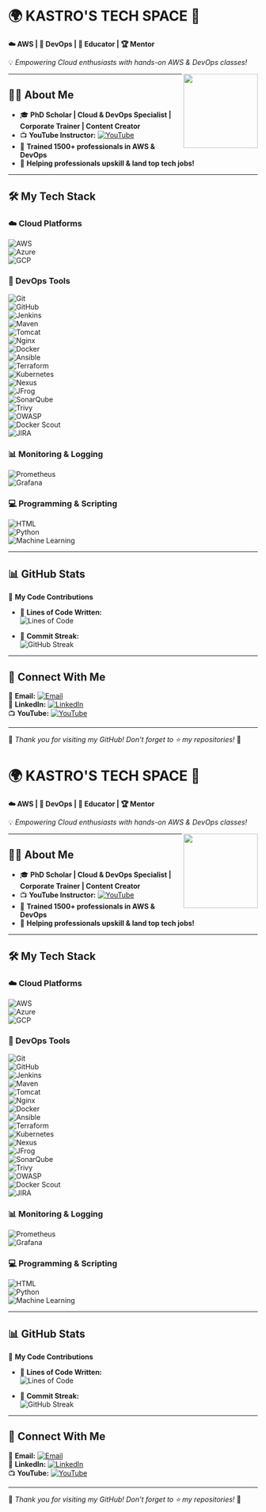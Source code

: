 # 🌍 KASTRO'S TECH SPACE 🚀  
**☁️ AWS | 🔧 DevOps | 🎥 Educator | 🏆 Mentor**  

💡 *Empowering Cloud enthusiasts with hands-on AWS & DevOps classes!*  

<img src="https://media.licdn.com/dms/image/v2/D5603AQHJB_lF1d9OSw/profile-displayphoto-shrink_800_800/profile-displayphoto-shrink_800_800/0/1718971147172?e=1747267200&v=beta&t=L6h8BKPXRbbMoB99LcotWilLrK4llQ-y6wd6q9ZAHnQ" width="150" height="150" align="right" />

---

## 👨‍🎓 About Me  
- 🎓 **PhD Scholar | Cloud & DevOps Specialist | Corporate Trainer | Content Creator**  
- 📺 **YouTube Instructor:** [![YouTube](https://img.shields.io/badge/-Learn%20With%20KASTRO-FF0000?style=flat-square&logo=youtube&logoColor=white)](https://www.youtube.com/@LearnWithKASTRO)  
- 🚀 **Trained 1500+ professionals in AWS & DevOps**  
- 🌟 **Helping professionals upskill & land top tech jobs!**  

---

## 🛠️ My Tech Stack  

### ☁️ Cloud Platforms  
![AWS](https://img.shields.io/badge/AWS-232F3E?style=for-the-badge&logo=amazonaws&logoColor=white)  
![Azure](https://img.shields.io/badge/Azure-0078D4?style=for-the-badge&logo=microsoftazure&logoColor=white)  
![GCP](https://img.shields.io/badge/GCP-4285F4?style=for-the-badge&logo=googlecloud&logoColor=white)  

### 🔧 DevOps Tools  
![Git](https://img.shields.io/badge/Git-F05032?style=for-the-badge&logo=git&logoColor=white)  
![GitHub](https://img.shields.io/badge/GitHub-181717?style=for-the-badge&logo=github&logoColor=white)  
![Jenkins](https://img.shields.io/badge/Jenkins-D24939?style=for-the-badge&logo=jenkins&logoColor=white)  
![Maven](https://img.shields.io/badge/Maven-C71A36?style=for-the-badge&logo=apachemaven&logoColor=white)  
![Tomcat](https://img.shields.io/badge/Tomcat-F8DC75?style=for-the-badge&logo=apachetomcat&logoColor=black)  
![Nginx](https://img.shields.io/badge/Nginx-009639?style=for-the-badge&logo=nginx&logoColor=white)  
![Docker](https://img.shields.io/badge/Docker-2496ED?style=for-the-badge&logo=docker&logoColor=white)  
![Ansible](https://img.shields.io/badge/Ansible-EE0000?style=for-the-badge&logo=ansible&logoColor=white)  
![Terraform](https://img.shields.io/badge/Terraform-623CE4?style=for-the-badge&logo=terraform&logoColor=white)  
![Kubernetes](https://img.shields.io/badge/Kubernetes-326CE5?style=for-the-badge&logo=kubernetes&logoColor=white)  
![Nexus](https://img.shields.io/badge/Nexus-1D1D1D?style=for-the-badge&logo=sonatype&logoColor=white)  
![JFrog](https://img.shields.io/badge/JFrog-41BF47?style=for-the-badge&logo=jfrog&logoColor=white)  
![SonarQube](https://img.shields.io/badge/SonarQube-4E9BCD?style=for-the-badge&logo=sonarqube&logoColor=white)  
![Trivy](https://img.shields.io/badge/Trivy-FF4081?style=for-the-badge&logo=aqua&logoColor=white)  
![OWASP](https://img.shields.io/badge/OWASP-000000?style=for-the-badge&logo=owasp&logoColor=white)  
![Docker Scout](https://img.shields.io/badge/Docker%20Scout-2496ED?style=for-the-badge&logo=docker&logoColor=white)  
![JIRA](https://img.shields.io/badge/JIRA-0052CC?style=for-the-badge&logo=jira&logoColor=white)  

### 📊 Monitoring & Logging  
![Prometheus](https://img.shields.io/badge/Prometheus-E6522C?style=for-the-badge&logo=prometheus&logoColor=white)  
![Grafana](https://img.shields.io/badge/Grafana-F46800?style=for-the-badge&logo=grafana&logoColor=white)  

### 💻 Programming & Scripting  
![HTML](https://img.shields.io/badge/HTML-E34F26?style=for-the-badge&logo=html5&logoColor=white)  
![Python](https://img.shields.io/badge/Python-3776AB?style=for-the-badge&logo=python&logoColor=white)  
![Machine Learning](https://img.shields.io/badge/Machine%20Learning-0277BD?style=for-the-badge&logo=scikitlearn&logoColor=white)  

---

## 📊 GitHub Stats  

📌 **My Code Contributions**  
- 📝 **Lines of Code Written:**  
  ![Lines of Code](https://img.shields.io/badge/Total%20Lines%20of%20Code-1.5M%2B-blue?style=flat-square)  

- 📅 **Commit Streak:**  
  ![GitHub Streak](https://streak-stats.demolab.com?user=KastroVKiran&theme=radical)  

---

## 🔗 Connect With Me  

📧 **Email:** [![Email](https://img.shields.io/badge/Gmail-Contact%20Me-D14836?style=flat-square&logo=gmail&logoColor=white)](mailto:kastrokiran@gmail.com)  
👔 **LinkedIn:** [![LinkedIn](https://img.shields.io/badge/LinkedIn-Connect-blue?style=flat-square&logo=linkedin)](https://www.linkedin.com/in/kastro-kiran/)  
📺 **YouTube:** [![YouTube](https://img.shields.io/badge/YouTube-Subscribe-red?style=flat-square&logo=youtube)](https://www.youtube.com/@LearnWithKASTRO)  

---

🎉 *Thank you for visiting my GitHub! Don't forget to ⭐ my repositories!* 🚀  
# 🌍 KASTRO'S TECH SPACE 🚀  
**☁️ AWS | 🔧 DevOps | 🎥 Educator | 🏆 Mentor**  

💡 *Empowering Cloud enthusiasts with hands-on AWS & DevOps classes!*  

<img src="https://media.licdn.com/dms/image/v2/D5603AQHJB_lF1d9OSw/profile-displayphoto-shrink_800_800/profile-displayphoto-shrink_800_800/0/1718971147172?e=1747267200&v=beta&t=L6h8BKPXRbbMoB99LcotWilLrK4llQ-y6wd6q9ZAHnQ" width="150" height="150" align="right" />

---

## 👨‍🎓 About Me  
- 🎓 **PhD Scholar | Cloud & DevOps Specialist | Corporate Trainer | Content Creator**  
- 📺 **YouTube Instructor:** [![YouTube](https://img.shields.io/badge/-Learn%20With%20KASTRO-FF0000?style=flat-square&logo=youtube&logoColor=white)](https://www.youtube.com/@LearnWithKASTRO)  
- 🚀 **Trained 1500+ professionals in AWS & DevOps**  
- 🌟 **Helping professionals upskill & land top tech jobs!**  

---

## 🛠️ My Tech Stack  

### ☁️ Cloud Platforms  
![AWS](https://img.shields.io/badge/AWS-232F3E?style=for-the-badge&logo=amazonaws&logoColor=white)  
![Azure](https://img.shields.io/badge/Azure-0078D4?style=for-the-badge&logo=microsoftazure&logoColor=white)  
![GCP](https://img.shields.io/badge/GCP-4285F4?style=for-the-badge&logo=googlecloud&logoColor=white)  

### 🔧 DevOps Tools  
![Git](https://img.shields.io/badge/Git-F05032?style=for-the-badge&logo=git&logoColor=white)  
![GitHub](https://img.shields.io/badge/GitHub-181717?style=for-the-badge&logo=github&logoColor=white)  
![Jenkins](https://img.shields.io/badge/Jenkins-D24939?style=for-the-badge&logo=jenkins&logoColor=white)  
![Maven](https://img.shields.io/badge/Maven-C71A36?style=for-the-badge&logo=apachemaven&logoColor=white)  
![Tomcat](https://img.shields.io/badge/Tomcat-F8DC75?style=for-the-badge&logo=apachetomcat&logoColor=black)  
![Nginx](https://img.shields.io/badge/Nginx-009639?style=for-the-badge&logo=nginx&logoColor=white)  
![Docker](https://img.shields.io/badge/Docker-2496ED?style=for-the-badge&logo=docker&logoColor=white)  
![Ansible](https://img.shields.io/badge/Ansible-EE0000?style=for-the-badge&logo=ansible&logoColor=white)  
![Terraform](https://img.shields.io/badge/Terraform-623CE4?style=for-the-badge&logo=terraform&logoColor=white)  
![Kubernetes](https://img.shields.io/badge/Kubernetes-326CE5?style=for-the-badge&logo=kubernetes&logoColor=white)  
![Nexus](https://img.shields.io/badge/Nexus-1D1D1D?style=for-the-badge&logo=sonatype&logoColor=white)  
![JFrog](https://img.shields.io/badge/JFrog-41BF47?style=for-the-badge&logo=jfrog&logoColor=white)  
![SonarQube](https://img.shields.io/badge/SonarQube-4E9BCD?style=for-the-badge&logo=sonarqube&logoColor=white)  
![Trivy](https://img.shields.io/badge/Trivy-FF4081?style=for-the-badge&logo=aqua&logoColor=white)  
![OWASP](https://img.shields.io/badge/OWASP-000000?style=for-the-badge&logo=owasp&logoColor=white)  
![Docker Scout](https://img.shields.io/badge/Docker%20Scout-2496ED?style=for-the-badge&logo=docker&logoColor=white)  
![JIRA](https://img.shields.io/badge/JIRA-0052CC?style=for-the-badge&logo=jira&logoColor=white)  

### 📊 Monitoring & Logging  
![Prometheus](https://img.shields.io/badge/Prometheus-E6522C?style=for-the-badge&logo=prometheus&logoColor=white)  
![Grafana](https://img.shields.io/badge/Grafana-F46800?style=for-the-badge&logo=grafana&logoColor=white)  

### 💻 Programming & Scripting  
![HTML](https://img.shields.io/badge/HTML-E34F26?style=for-the-badge&logo=html5&logoColor=white)  
![Python](https://img.shields.io/badge/Python-3776AB?style=for-the-badge&logo=python&logoColor=white)  
![Machine Learning](https://img.shields.io/badge/Machine%20Learning-0277BD?style=for-the-badge&logo=scikitlearn&logoColor=white)  

---

## 📊 GitHub Stats  

📌 **My Code Contributions**  
- 📝 **Lines of Code Written:**  
  ![Lines of Code](https://img.shields.io/badge/Total%20Lines%20of%20Code-1.5M%2B-blue?style=flat-square)  

- 📅 **Commit Streak:**  
  ![GitHub Streak](https://streak-stats.demolab.com?user=KastroVKiran&theme=radical)  

---

## 🔗 Connect With Me  

📧 **Email:** [![Email](https://img.shields.io/badge/Gmail-Contact%20Me-D14836?style=flat-square&logo=gmail&logoColor=white)](mailto:kastrokiran@gmail.com)  
👔 **LinkedIn:** [![LinkedIn](https://img.shields.io/badge/LinkedIn-Connect-blue?style=flat-square&logo=linkedin)](https://www.linkedin.com/in/kastro-kiran/)  
📺 **YouTube:** [![YouTube](https://img.shields.io/badge/YouTube-Subscribe-red?style=flat-square&logo=youtube)](https://www.youtube.com/@LearnWithKASTRO)  

---

🎉 *Thank you for visiting my GitHub! Don't forget to ⭐ my repositories!* 🚀  
